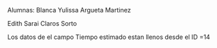 Alumnas: 
Blanca Yulissa Argueta Martinez

Edith Sarai Claros Sorto

Los datos de el campo Tiempo estimado estan llenos desde el ID =14
